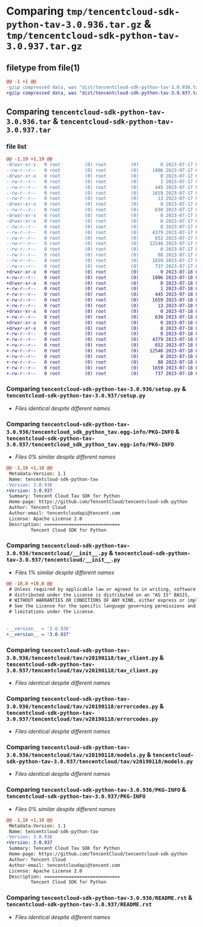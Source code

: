 # Comparing `tmp/tencentcloud-sdk-python-tav-3.0.936.tar.gz` & `tmp/tencentcloud-sdk-python-tav-3.0.937.tar.gz`

## filetype from file(1)

```diff
@@ -1 +1 @@
-gzip compressed data, was "dist/tencentcloud-sdk-python-tav-3.0.936.tar", last modified: Mon Jul 17 00:35:11 2023, max compression
+gzip compressed data, was "dist/tencentcloud-sdk-python-tav-3.0.937.tar", last modified: Tue Jul 18 00:30:58 2023, max compression
```

## Comparing `tencentcloud-sdk-python-tav-3.0.936.tar` & `tencentcloud-sdk-python-tav-3.0.937.tar`

### file list

```diff
@@ -1,19 +1,19 @@
-drwxr-xr-x   0 root         (0) root         (0)        0 2023-07-17 00:35:11.000000 tencentcloud-sdk-python-tav-3.0.936/
--rw-r--r--   0 root         (0) root         (0)     1006 2023-07-17 00:35:11.000000 tencentcloud-sdk-python-tav-3.0.936/setup.py
-drwxr-xr-x   0 root         (0) root         (0)        0 2023-07-17 00:35:11.000000 tencentcloud-sdk-python-tav-3.0.936/tencentcloud_sdk_python_tav.egg-info/
--rw-r--r--   0 root         (0) root         (0)        1 2023-07-17 00:35:11.000000 tencentcloud-sdk-python-tav-3.0.936/tencentcloud_sdk_python_tav.egg-info/dependency_links.txt
--rw-r--r--   0 root         (0) root         (0)      445 2023-07-17 00:35:11.000000 tencentcloud-sdk-python-tav-3.0.936/tencentcloud_sdk_python_tav.egg-info/SOURCES.txt
--rw-r--r--   0 root         (0) root         (0)     1659 2023-07-17 00:35:11.000000 tencentcloud-sdk-python-tav-3.0.936/tencentcloud_sdk_python_tav.egg-info/PKG-INFO
--rw-r--r--   0 root         (0) root         (0)       13 2023-07-17 00:35:11.000000 tencentcloud-sdk-python-tav-3.0.936/tencentcloud_sdk_python_tav.egg-info/top_level.txt
-drwxr-xr-x   0 root         (0) root         (0)        0 2023-07-17 00:35:11.000000 tencentcloud-sdk-python-tav-3.0.936/tencentcloud/
--rw-r--r--   0 root         (0) root         (0)      630 2023-07-17 00:35:11.000000 tencentcloud-sdk-python-tav-3.0.936/tencentcloud/__init__.py
-drwxr-xr-x   0 root         (0) root         (0)        0 2023-07-17 00:35:11.000000 tencentcloud-sdk-python-tav-3.0.936/tencentcloud/tav/
-drwxr-xr-x   0 root         (0) root         (0)        0 2023-07-17 00:35:11.000000 tencentcloud-sdk-python-tav-3.0.936/tencentcloud/tav/v20190118/
--rw-r--r--   0 root         (0) root         (0)        0 2023-07-17 00:35:11.000000 tencentcloud-sdk-python-tav-3.0.936/tencentcloud/tav/v20190118/__init__.py
--rw-r--r--   0 root         (0) root         (0)     4379 2023-07-17 00:35:11.000000 tencentcloud-sdk-python-tav-3.0.936/tencentcloud/tav/v20190118/tav_client.py
--rw-r--r--   0 root         (0) root         (0)      652 2023-07-17 00:35:11.000000 tencentcloud-sdk-python-tav-3.0.936/tencentcloud/tav/v20190118/errorcodes.py
--rw-r--r--   0 root         (0) root         (0)    12546 2023-07-17 00:35:11.000000 tencentcloud-sdk-python-tav-3.0.936/tencentcloud/tav/v20190118/models.py
--rw-r--r--   0 root         (0) root         (0)        0 2023-07-17 00:35:11.000000 tencentcloud-sdk-python-tav-3.0.936/tencentcloud/tav/__init__.py
--rw-r--r--   0 root         (0) root         (0)       88 2023-07-17 00:35:11.000000 tencentcloud-sdk-python-tav-3.0.936/setup.cfg
--rw-r--r--   0 root         (0) root         (0)     1659 2023-07-17 00:35:11.000000 tencentcloud-sdk-python-tav-3.0.936/PKG-INFO
--rw-r--r--   0 root         (0) root         (0)      737 2023-07-17 00:35:11.000000 tencentcloud-sdk-python-tav-3.0.936/README.rst
+drwxr-xr-x   0 root         (0) root         (0)        0 2023-07-18 00:30:58.000000 tencentcloud-sdk-python-tav-3.0.937/
+-rw-r--r--   0 root         (0) root         (0)     1006 2023-07-18 00:30:58.000000 tencentcloud-sdk-python-tav-3.0.937/setup.py
+drwxr-xr-x   0 root         (0) root         (0)        0 2023-07-18 00:30:58.000000 tencentcloud-sdk-python-tav-3.0.937/tencentcloud_sdk_python_tav.egg-info/
+-rw-r--r--   0 root         (0) root         (0)        1 2023-07-18 00:30:58.000000 tencentcloud-sdk-python-tav-3.0.937/tencentcloud_sdk_python_tav.egg-info/dependency_links.txt
+-rw-r--r--   0 root         (0) root         (0)      445 2023-07-18 00:30:58.000000 tencentcloud-sdk-python-tav-3.0.937/tencentcloud_sdk_python_tav.egg-info/SOURCES.txt
+-rw-r--r--   0 root         (0) root         (0)     1659 2023-07-18 00:30:58.000000 tencentcloud-sdk-python-tav-3.0.937/tencentcloud_sdk_python_tav.egg-info/PKG-INFO
+-rw-r--r--   0 root         (0) root         (0)       13 2023-07-18 00:30:58.000000 tencentcloud-sdk-python-tav-3.0.937/tencentcloud_sdk_python_tav.egg-info/top_level.txt
+drwxr-xr-x   0 root         (0) root         (0)        0 2023-07-18 00:30:58.000000 tencentcloud-sdk-python-tav-3.0.937/tencentcloud/
+-rw-r--r--   0 root         (0) root         (0)      630 2023-07-18 00:30:58.000000 tencentcloud-sdk-python-tav-3.0.937/tencentcloud/__init__.py
+drwxr-xr-x   0 root         (0) root         (0)        0 2023-07-18 00:30:58.000000 tencentcloud-sdk-python-tav-3.0.937/tencentcloud/tav/
+drwxr-xr-x   0 root         (0) root         (0)        0 2023-07-18 00:30:58.000000 tencentcloud-sdk-python-tav-3.0.937/tencentcloud/tav/v20190118/
+-rw-r--r--   0 root         (0) root         (0)        0 2023-07-18 00:30:58.000000 tencentcloud-sdk-python-tav-3.0.937/tencentcloud/tav/v20190118/__init__.py
+-rw-r--r--   0 root         (0) root         (0)     4379 2023-07-18 00:30:58.000000 tencentcloud-sdk-python-tav-3.0.937/tencentcloud/tav/v20190118/tav_client.py
+-rw-r--r--   0 root         (0) root         (0)      652 2023-07-18 00:30:58.000000 tencentcloud-sdk-python-tav-3.0.937/tencentcloud/tav/v20190118/errorcodes.py
+-rw-r--r--   0 root         (0) root         (0)    12546 2023-07-18 00:30:58.000000 tencentcloud-sdk-python-tav-3.0.937/tencentcloud/tav/v20190118/models.py
+-rw-r--r--   0 root         (0) root         (0)        0 2023-07-18 00:30:58.000000 tencentcloud-sdk-python-tav-3.0.937/tencentcloud/tav/__init__.py
+-rw-r--r--   0 root         (0) root         (0)       88 2023-07-18 00:30:58.000000 tencentcloud-sdk-python-tav-3.0.937/setup.cfg
+-rw-r--r--   0 root         (0) root         (0)     1659 2023-07-18 00:30:58.000000 tencentcloud-sdk-python-tav-3.0.937/PKG-INFO
+-rw-r--r--   0 root         (0) root         (0)      737 2023-07-18 00:30:58.000000 tencentcloud-sdk-python-tav-3.0.937/README.rst
```

### Comparing `tencentcloud-sdk-python-tav-3.0.936/setup.py` & `tencentcloud-sdk-python-tav-3.0.937/setup.py`

 * *Files identical despite different names*

### Comparing `tencentcloud-sdk-python-tav-3.0.936/tencentcloud_sdk_python_tav.egg-info/PKG-INFO` & `tencentcloud-sdk-python-tav-3.0.937/tencentcloud_sdk_python_tav.egg-info/PKG-INFO`

 * *Files 0% similar despite different names*

```diff
@@ -1,10 +1,10 @@
 Metadata-Version: 1.1
 Name: tencentcloud-sdk-python-tav
-Version: 3.0.936
+Version: 3.0.937
 Summary: Tencent Cloud Tav SDK for Python
 Home-page: https://github.com/TencentCloud/tencentcloud-sdk-python
 Author: Tencent Cloud
 Author-email: tencentcloudapi@tencent.com
 License: Apache License 2.0
 Description: ============================
         Tencent Cloud SDK for Python
```

### Comparing `tencentcloud-sdk-python-tav-3.0.936/tencentcloud/__init__.py` & `tencentcloud-sdk-python-tav-3.0.937/tencentcloud/__init__.py`

 * *Files 1% similar despite different names*

```diff
@@ -10,8 +10,8 @@
 # Unless required by applicable law or agreed to in writing, software
 # distributed under the License is distributed on an "AS IS" BASIS,
 # WITHOUT WARRANTIES OR CONDITIONS OF ANY KIND, either express or implied.
 # See the License for the specific language governing permissions and
 # limitations under the License.
 
 
-__version__ = '3.0.936'
+__version__ = '3.0.937'
```

### Comparing `tencentcloud-sdk-python-tav-3.0.936/tencentcloud/tav/v20190118/tav_client.py` & `tencentcloud-sdk-python-tav-3.0.937/tencentcloud/tav/v20190118/tav_client.py`

 * *Files identical despite different names*

### Comparing `tencentcloud-sdk-python-tav-3.0.936/tencentcloud/tav/v20190118/errorcodes.py` & `tencentcloud-sdk-python-tav-3.0.937/tencentcloud/tav/v20190118/errorcodes.py`

 * *Files identical despite different names*

### Comparing `tencentcloud-sdk-python-tav-3.0.936/tencentcloud/tav/v20190118/models.py` & `tencentcloud-sdk-python-tav-3.0.937/tencentcloud/tav/v20190118/models.py`

 * *Files identical despite different names*

### Comparing `tencentcloud-sdk-python-tav-3.0.936/PKG-INFO` & `tencentcloud-sdk-python-tav-3.0.937/PKG-INFO`

 * *Files 0% similar despite different names*

```diff
@@ -1,10 +1,10 @@
 Metadata-Version: 1.1
 Name: tencentcloud-sdk-python-tav
-Version: 3.0.936
+Version: 3.0.937
 Summary: Tencent Cloud Tav SDK for Python
 Home-page: https://github.com/TencentCloud/tencentcloud-sdk-python
 Author: Tencent Cloud
 Author-email: tencentcloudapi@tencent.com
 License: Apache License 2.0
 Description: ============================
         Tencent Cloud SDK for Python
```

### Comparing `tencentcloud-sdk-python-tav-3.0.936/README.rst` & `tencentcloud-sdk-python-tav-3.0.937/README.rst`

 * *Files identical despite different names*

